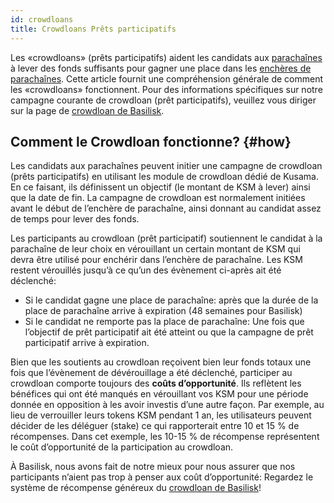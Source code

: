 ```yaml
---
id: crowdloans
title: Crowdloans Prêts participatifs
---
```


Les «crowdloans» (prêts participatifs) aident les candidats aux [parachaînes](/parachains) à lever des fonds suffisants pour gagner une place dans les [enchères de parachaînes](/parachain_auctions). Cette article fournit une compréhension générale de comment les «crowdloans» fonctionnent. Pour des informations spécifiques sur notre campagne courante de crowdloan (prêt participatifs), veuillez vous diriger sur la page de [crowdloan de Basilisk](/basilisk_crowdloan).

## Comment le Crowdloan fonctionne? {#how}

Les candidats aux parachaînes peuvent initier une campagne de crowdloan (prêts participatifs) en utilisant les module de crowdloan dédié de Kusama. En ce faisant, ils définissent un objectif (le montant de KSM à lever) ainsi que la date de fin. La campagne de crowdloan est normalement initiées avant le début de l’enchère de parachaîne, ainsi donnant au candidat assez de temps pour lever des fonds.

Les participants au crowdloan (prêt participatif) soutiennent le candidat à la parachaîne de leur choix en vérouillant un certain montant de KSM qui devra être utilisé pour enchérir dans l’enchère de parachaîne. Les KSM restent vérouillés jusqu’à ce qu’un des évènement ci-après ait été déclenché:

* Si le candidat gagne une place de parachaîne: après que la durée de la place de parachaîne arrive à expiration (48 semaines pour Basilisk)
* Si le candidat ne remporte pas la place de parachaîne: Une fois que l’objectif de prêt participatif ait été atteint ou que la campagne de prêt participatif arrive à expiration.

Bien que les soutients au crowdloan reçoivent bien leur fonds totaux une fois que l’évènement de dévérouillage a été déclenché, participer au crowdloan comporte toujours des **coûts d’opportunité**. Ils reflètent les bénéfices qui ont été manqués en vérouillant vos KSM pour une période donnée en opposition à les avoir investis d’une autre façon. Par exemple, au lieu de verrouiller leurs tokens KSM pendant 1 an, les utilisateurs peuvent décider de les déléguer (stake) ce qui rapporterait entre 10 et 15 % de récompenses. Dans cet exemple, les 10-15 % de récompense représentent le coût d’opportunité de la participation au crowdloan.

À Basilisk, nous avons fait de notre mieux pour nous assurer que nos participants n’aient pas trop à penser aux coût d’opportunité: Regardez le système de récompense généreux du [crowdloan de Basilisk](/basilisk_crowdloan)!
